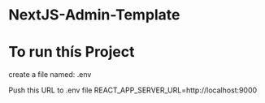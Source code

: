 # NextJS-Admin-Template


# To run thís Project

create a file named: .env 

Push this URL to .env file
REACT_APP_SERVER_URL=http://localhost:9000
